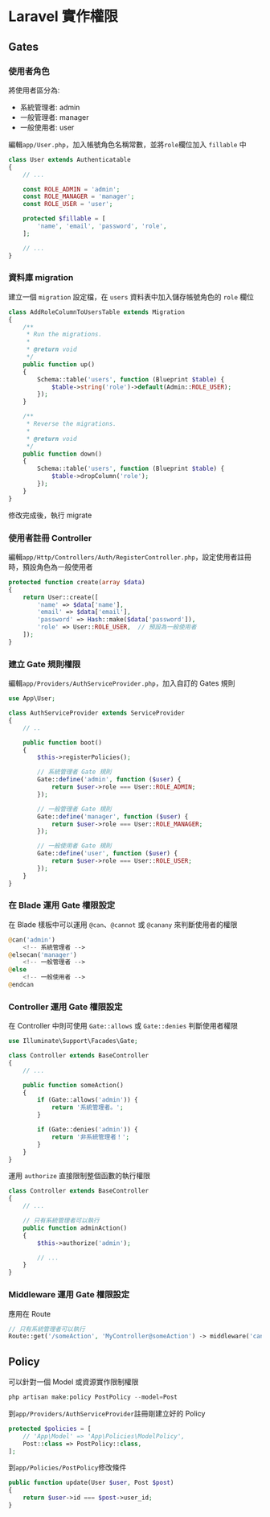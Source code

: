 # Laravel 實作權限

## Gates

### 使用者角色

將使用者區分為:

- 系統管理者: admin
- 一般管理者: manager
- 一般使用者: user

編輯`app/User.php`，加入帳號角色名稱常數，並將`role`欄位加入 `fillable` 中

```php
class User extends Authenticatable
{
    // ...

    const ROLE_ADMIN = 'admin';
    const ROLE_MANAGER = 'manager';
    const ROLE_USER = 'user';

    protected $fillable = [
        'name', 'email', 'password', 'role',
    ];

    // ...
}
```

### 資料庫 migration

建立一個 `migration` 設定檔，在 `users` 資料表中加入儲存帳號角色的 `role` 欄位

```php
class AddRoleColumnToUsersTable extends Migration
{
    /**
     * Run the migrations.
     *
     * @return void
     */
    public function up()
    {
        Schema::table('users', function (Blueprint $table) {
            $table->string('role')->default(Admin::ROLE_USER);
        });
    }

    /**
     * Reverse the migrations.
     *
     * @return void
     */
    public function down()
    {
        Schema::table('users', function (Blueprint $table) {
            $table->dropColumn('role');
        });
    }
}
```

修改完成後，執行 migrate

### 使用者註冊 Controller

編輯`app/Http/Controllers/Auth/RegisterController.php`，設定使用者註冊時，預設角色為一般使用者

```php
protected function create(array $data)
{
    return User::create([
        'name' => $data['name'],
        'email' => $data['email'],
        'password' => Hash::make($data['password']),
        'role' => User::ROLE_USER,  // 預設為一般使用者
    ]);
}
```

### 建立 Gate 規則權限

編輯`app/Providers/AuthServiceProvider.php`，加入自訂的 Gates 規則

```php
use App\User;

class AuthServiceProvider extends ServiceProvider
{
    // ..

    public function boot()
    {
        $this->registerPolicies();

        // 系統管理者 Gate 規則
        Gate::define('admin', function ($user) {
            return $user->role === User::ROLE_ADMIN;
        });

        // 一般管理者 Gate 規則
        Gate::define('manager', function ($user) {
            return $user->role === User::ROLE_MANAGER;
        });

        // 一般使用者 Gate 規則
        Gate::define('user', function ($user) {
            return $user->role === User::ROLE_USER;
        });
    }
}
```

### 在 Blade 運用 Gate 權限設定

在 Blade 樣板中可以運用 `@can`、`@cannot` 或 `@canany` 來判斷使用者的權限

```php
@can('admin')
    <!-- 系統管理者 -->
@elsecan('manager')
    <!-- 一般管理者 -->
@else
    <!-- 一般使用者 -->
@endcan
```

### Controller 運用 Gate 權限設定

在 Controller 中則可使用 `Gate::allows` 或 `Gate::denies` 判斷使用者權限

```php
use Illuminate\Support\Facades\Gate;

class Controller extends BaseController
{
    // ...

    public function someAction()
    {
        if (Gate::allows('admin')) {
            return '系統管理者。';
        }

        if (Gate::denies('admin')) {
            return '非系統管理者！';
        }
    }
}
```

運用 `authorize` 直接限制整個函數的執行權限

```php
class Controller extends BaseController
{
    // ...

    // 只有系統管理者可以執行
    public function adminAction()
    {
        $this->authorize('admin');

        // ...
    }
}
```

### Middleware 運用 Gate 權限設定

應用在 Route

```php
// 只有系統管理者可以執行
Route::get('/someAction', 'MyController@someAction') -> middleware('can:admin');
```

## Policy

可以針對一個 Model 或資源實作限制權限

```php
php artisan make:policy PostPolicy --model=Post
```

到`app/Providers/AuthServiceProvider`註冊剛建立好的 Policy

```php
protected $policies = [
    // 'App\Model' => 'App\Policies\ModelPolicy',
    Post::class => PostPolicy::class,
];
```

到`app/Policies/PostPolicy`修改條件

```php
public function update(User $user, Post $post)
{
    return $user->id === $post->user_id;
}
```
